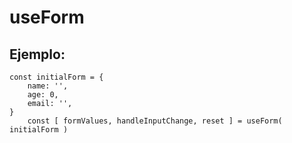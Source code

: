 # useForm

## Ejemplo:
```
const initialForm = {
    name: '',
    age: 0,
    email: '',
}
    const [ formValues, handleInputChange, reset ] = useForm( initialForm )
```